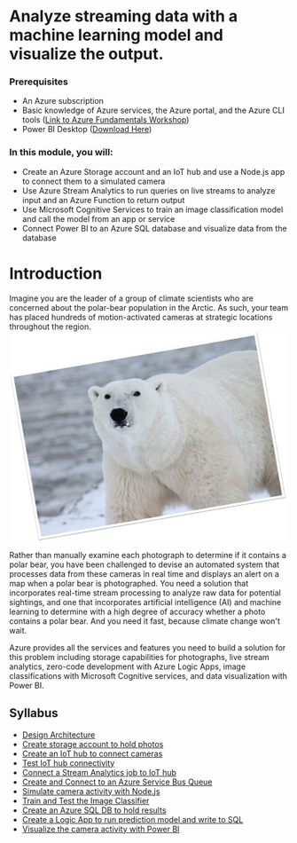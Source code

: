 # Analyze streaming data with a machine learning model and visualize the output.

### Prerequisites
- An Azure subscription
- Basic knowledge of Azure services, the Azure portal, and the Azure CLI tools ([Link to Azure Fundamentals Workshop](https://aka.ms/edu/Azure101))
- Power BI Desktop ([Download Here](https://powerbi.microsoft.com/desktop/))

### In this module, you will:

- Create an Azure Storage account and an IoT hub and use a Node.js app to connect them to a simulated camera
- Use Azure Stream Analytics to run queries on live streams to analyze input and an Azure Function to return output
- Use Microsoft Cognitive Services to train an image classification model and call the model from an app or service
- Connect Power BI to an Azure SQL database and visualize data from the database

# Introduction

Imagine you are the leader of a group of climate scientists who are concerned about the polar-bear population in the Arctic. As such, your team has placed hundreds of motion-activated cameras at strategic locations throughout the region.  
![Polar Bear](media/1-polar-bear.png)

Rather than manually examine each photograph to determine if it contains a polar bear, you have been challenged to devise an automated system that processes data from these cameras in real time and displays an alert on a map when a polar bear is photographed. You need a solution that incorporates real-time stream processing to analyze raw data for potential sightings, and one that incorporates artificial intelligence (AI) and machine learning to determine with a high degree of accuracy whether a photo contains a polar bear. And you need it fast, because climate change won't wait.  

Azure provides all the services and features you need to build a solution for this problem including storage capabilities for photographs, live stream analytics, zero-code development with Azure Logic Apps, image classifications with Microsoft Cognitive services, and data visualization with Power BI.

## Syllabus

- [Design Architecture](design-architecture.md)
- [Create storage account to hold photos](create-a-storage-account.md)
- [Create an IoT hub to connect cameras](create-an-iot-hub.md)
- [Test IoT hub connectivity](test-iot-hub-connectivity.md)
- [Connect a Stream Analytics job to IoT hub](connect-stream-analytics.md)
- [Create and Connect to an Azure Service Bus Queue](create-azure-service-bus.md)
- [Simulate camera activity with Node.js](simulate-camera-activity.md)
- [Train and Test the Image Classifier](train-and-test-image-classifier.md)
- [Create an Azure SQL DB to hold results](create-sql-db.md)
- [Create a Logic App to run prediction model and write to SQL](create-logic-app.md)
- [Visualize the camera activity with Power BI](visualize-with-power-bi.md)